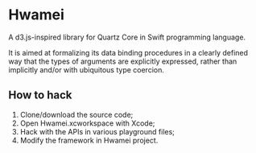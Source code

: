 # Hwamei
A d3.js-inspired library for Quartz Core in Swift programming language.

It is aimed at formalizing its data binding procedures in a clearly defined way that the types of arguments are explicitly expressed, rather than implicitly and/or with ubiquitous type coercion. 

## How to hack

1. Clone/download the source code;
2. Open Hwamei.xcworkspace with Xcode;
3. Hack with the APIs in various playground files;
4. Modify the framework in Hwamei project.
